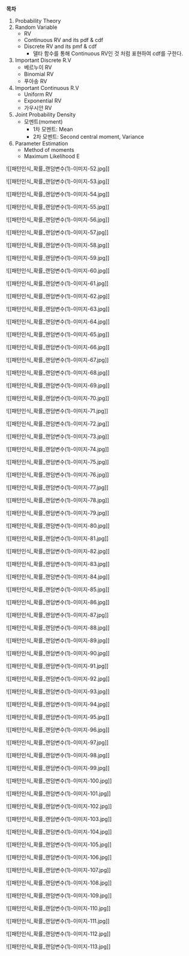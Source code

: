 **목차**
1. Probability Theory
2. Random Variable
	- RV
	- Continuous RV and its pdf & cdf
	- Discrete RV and its pmf & cdf
		- 델타 함수를 통해 Continuous RV인 것 처럼 표현하여 cdf를 구한다.
1. Important Discrete R.V
	- 베르누이 RV
	- Binomial RV
	- 푸아송 RV
2. Important Continuous R.V
	- Uniform RV
	- Exponential RV
	- 가우시안 RV
3. Joint Probability Density
	- 모멘트(moment)
		- 1차 모멘트: Mean
		- 2차 모멘트: Second central moment, Variance
1. Parameter Estimation
	- Method of moments
	- Maximum Likelihood E


![[패턴인식_확률_랜덤변수(1)-이미지-52.jpg]]

![[패턴인식_확률_랜덤변수(1)-이미지-53.jpg]]

![[패턴인식_확률_랜덤변수(1)-이미지-54.jpg]]

![[패턴인식_확률_랜덤변수(1)-이미지-55.jpg]]

![[패턴인식_확률_랜덤변수(1)-이미지-56.jpg]]

![[패턴인식_확률_랜덤변수(1)-이미지-57.jpg]]

![[패턴인식_확률_랜덤변수(1)-이미지-58.jpg]]

![[패턴인식_확률_랜덤변수(1)-이미지-59.jpg]]

![[패턴인식_확률_랜덤변수(1)-이미지-60.jpg]]

![[패턴인식_확률_랜덤변수(1)-이미지-61.jpg]]

![[패턴인식_확률_랜덤변수(1)-이미지-62.jpg]]

![[패턴인식_확률_랜덤변수(1)-이미지-63.jpg]]

![[패턴인식_확률_랜덤변수(1)-이미지-64.jpg]]

![[패턴인식_확률_랜덤변수(1)-이미지-65.jpg]]

![[패턴인식_확률_랜덤변수(1)-이미지-66.jpg]]

![[패턴인식_확률_랜덤변수(1)-이미지-67.jpg]]

![[패턴인식_확률_랜덤변수(1)-이미지-68.jpg]]

![[패턴인식_확률_랜덤변수(1)-이미지-69.jpg]]

![[패턴인식_확률_랜덤변수(1)-이미지-70.jpg]]

![[패턴인식_확률_랜덤변수(1)-이미지-71.jpg]]

![[패턴인식_확률_랜덤변수(1)-이미지-72.jpg]]

![[패턴인식_확률_랜덤변수(1)-이미지-73.jpg]]

![[패턴인식_확률_랜덤변수(1)-이미지-74.jpg]]

![[패턴인식_확률_랜덤변수(1)-이미지-75.jpg]]

![[패턴인식_확률_랜덤변수(1)-이미지-76.jpg]]

![[패턴인식_확률_랜덤변수(1)-이미지-77.jpg]]

![[패턴인식_확률_랜덤변수(1)-이미지-78.jpg]]

![[패턴인식_확률_랜덤변수(1)-이미지-79.jpg]]

![[패턴인식_확률_랜덤변수(1)-이미지-80.jpg]]

![[패턴인식_확률_랜덤변수(1)-이미지-81.jpg]]

![[패턴인식_확률_랜덤변수(1)-이미지-82.jpg]]

![[패턴인식_확률_랜덤변수(1)-이미지-83.jpg]]

![[패턴인식_확률_랜덤변수(1)-이미지-84.jpg]]

![[패턴인식_확률_랜덤변수(1)-이미지-85.jpg]]

![[패턴인식_확률_랜덤변수(1)-이미지-86.jpg]]

![[패턴인식_확률_랜덤변수(1)-이미지-87.jpg]]

![[패턴인식_확률_랜덤변수(1)-이미지-88.jpg]]

![[패턴인식_확률_랜덤변수(1)-이미지-89.jpg]]

![[패턴인식_확률_랜덤변수(1)-이미지-90.jpg]]

![[패턴인식_확률_랜덤변수(1)-이미지-91.jpg]]

![[패턴인식_확률_랜덤변수(1)-이미지-92.jpg]]

![[패턴인식_확률_랜덤변수(1)-이미지-93.jpg]]

![[패턴인식_확률_랜덤변수(1)-이미지-94.jpg]]

![[패턴인식_확률_랜덤변수(1)-이미지-95.jpg]]

![[패턴인식_확률_랜덤변수(1)-이미지-96.jpg]]

![[패턴인식_확률_랜덤변수(1)-이미지-97.jpg]]

![[패턴인식_확률_랜덤변수(1)-이미지-98.jpg]]

![[패턴인식_확률_랜덤변수(1)-이미지-99.jpg]]

![[패턴인식_확률_랜덤변수(1)-이미지-100.jpg]]

![[패턴인식_확률_랜덤변수(1)-이미지-101.jpg]]

![[패턴인식_확률_랜덤변수(1)-이미지-102.jpg]]

![[패턴인식_확률_랜덤변수(1)-이미지-103.jpg]]

![[패턴인식_확률_랜덤변수(1)-이미지-104.jpg]]

![[패턴인식_확률_랜덤변수(1)-이미지-105.jpg]]

![[패턴인식_확률_랜덤변수(1)-이미지-106.jpg]]

![[패턴인식_확률_랜덤변수(1)-이미지-107.jpg]]

![[패턴인식_확률_랜덤변수(1)-이미지-108.jpg]]

![[패턴인식_확률_랜덤변수(1)-이미지-109.jpg]]

![[패턴인식_확률_랜덤변수(1)-이미지-110.jpg]]

![[패턴인식_확률_랜덤변수(1)-이미지-111.jpg]]

![[패턴인식_확률_랜덤변수(1)-이미지-112.jpg]]

![[패턴인식_확률_랜덤변수(1)-이미지-113.jpg]]
